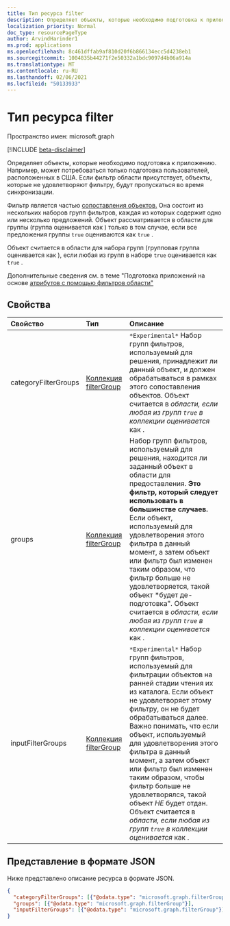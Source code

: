 ```yaml
---
title: Тип ресурса filter
description: Определяет объекты, которые необходимо подготовка к приложению.
localization_priority: Normal
doc_type: resourcePageType
author: ArvindHarinder1
ms.prod: applications
ms.openlocfilehash: 8c461dffab9af810d20f6b866134ecc5d4238eb1
ms.sourcegitcommit: 1004835b44271f2e50332a1bdc9097d4b06a914a
ms.translationtype: MT
ms.contentlocale: ru-RU
ms.lasthandoff: 02/06/2021
ms.locfileid: "50133933"
---
```

# <a name="filter-resource-type"></a>Тип ресурса filter

Пространство имен: microsoft.graph

[!INCLUDE [beta-disclaimer](../../includes/beta-disclaimer.md)]

Определяет объекты, которые необходимо подготовка к приложению. Например, может потребоваться только подготовка пользователей, расположенных в США. Если фильтр области присутствует, объекты, которые не удовлетворяют фильтру, будут пропускаться во время синхронизации.

Фильтр является частью [сопоставления объектов.](synchronization-objectmapping.md) Она состоит из нескольких наборов групп фильтров, каждая из которых содержит одно или несколько предложений. Объект рассматривается в области для группы (группа оценивается как ) только в том случае, если все предложения группы `true` оцениваются как `true` .

Объект считается в области для набора групп (групповая группа оценивается как ), если любая из групп в наборе `true` оценивается как `true` .

Дополнительные сведения см. в теме "Подготовка приложений на основе [атрибутов с помощью фильтров области"](/azure/active-directory/active-directory-saas-scoping-filters)

## <a name="properties"></a>Свойства
| Свойство     | Тип   |Описание|
|:---------------|:--------|:----------|
|categoryFilterGroups|[Коллекция filterGroup](synchronization-filtergroup.md)|`*Experimental*` Набор групп фильтров, используемый для решения, принадлежит ли данный объект, и должен обрабатываться в рамках этого сопоставления объектов. Объект считается в *области, если любая из групп `true` в коллекции оценивается* как .|
|groups|[Коллекция filterGroup](synchronization-filtergroup.md)|Набор групп фильтров, используемый для решения, находится ли заданный объект в области для предоставления. **Это фильтр, который следует использовать в большинстве случаев.** Если объект, используемый для удовлетворения этого фильтра в данный момент, а затем объект или фильтр был изменен таким образом, что фильтр больше не удовлетворяется, такой объект *будет де-подготовка". Объект считается в *области, если любая из групп `true` в коллекции оценивается* как .|
|inputFilterGroups|[Коллекция filterGroup](synchronization-filtergroup.md)|`*Experimental*` Набор групп фильтров, используемый для фильтрации объектов на ранней стадии чтения их из каталога. Если объект не удовлетворяет этому фильтру, он не будет обрабатываться далее. Важно понимать, что если объект, используемый для удовлетворения этого фильтра в данный момент, а затем объект или фильтр был изменен таким образом, чтобы фильтр больше не удовлетворялся, такой объект *НЕ* будет отдан. Объект считается в *области, если любая из групп `true` в коллекции оценивается* как . |

## <a name="json-representation"></a>Представление в формате JSON

Ниже представлено описание ресурса в формате JSON.

<!-- {
  "blockType": "resource",
  "optionalProperties": [

  ],
  "@odata.type": "microsoft.graph.filter"
}-->

```json
{
  "categoryFilterGroups": [{"@odata.type": "microsoft.graph.filterGroup"}],
  "groups": [{"@odata.type": "microsoft.graph.filterGroup"}],
  "inputFilterGroups": [{"@odata.type": "microsoft.graph.filterGroup"}]
}

```

<!-- uuid: 8fcb5dbc-d5aa-4681-8e31-b001d5168d79
2015-10-25 14:57:30 UTC -->
<!--
{
  "type": "#page.annotation",
  "description": "filter resource",
  "keywords": "",
  "section": "documentation",
  "tocPath": "",
  "suppressions": []
}
-->


